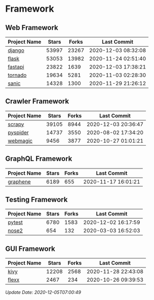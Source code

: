 # Framework

## Web Framework
| Project Name | Stars | Forks | Last Commit |
| ------------ | ----- | ----- | ----------- |
| [django](https://github.com/django/django) | 53997 | 23267 | 2020-12-03 08:32:08 |
| [flask](https://github.com/pallets/flask) | 53053 | 13982 | 2020-11-24 02:51:40 |
| [fastapi](https://github.com/tiangolo/fastapi) | 23822 | 1639 | 2020-12-03 17:38:21 |
| [tornado](https://github.com/tornadoweb/tornado) | 19634 | 5281 | 2020-11-03 02:28:30 |
| [sanic](https://github.com/huge-success/sanic) | 14328 | 1300 | 2020-11-29 21:26:12 |

## Crawler Framework
| Project Name | Stars | Forks | Last Commit |
| ------------ | ----- | ----- | ----------- |
| [scrapy](https://github.com/scrapy/scrapy) | 39105 | 8944 | 2020-12-03 20:36:47 |
| [pyspider](https://github.com/binux/pyspider) | 14737 | 3550 | 2020-08-02 17:34:20 |
| [webmagic](https://github.com/code4craft/webmagic) | 9456 | 3877 | 2020-10-27 01:01:21 |

## GraphQL Framework
| Project Name | Stars | Forks | Last Commit |
| ------------ | ----- | ----- | ----------- |
| [graphene](https://github.com/graphql-python/graphene) | 6189 | 655 | 2020-11-17 16:01:21 |

## Testing Framework
| Project Name | Stars | Forks | Last Commit |
| ------------ | ----- | ----- | ----------- |
| [pytest](https://github.com/pytest-dev/pytest) | 6780 | 1583 | 2020-12-02 16:17:59 |
| [nose2](https://github.com/nose-devs/nose2) | 654 | 132 | 2020-03-03 16:52:03 |

## GUI Framework
| Project Name | Stars | Forks | Last Commit |
| ------------ | ----- | ----- | ----------- |
| [kivy](https://github.com/kivy/kivy) | 12208 | 2568 | 2020-11-28 22:43:08 |
| [flexx](https://github.com/flexxui/flexx) | 2467 | 234 | 2020-10-26 09:39:53 |

*Update Date: 2020-12-05T07:00:49*